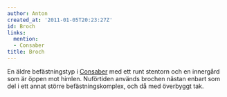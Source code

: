 ```yaml
---
author: Anton
created_at: '2011-01-05T20:23:27Z'
id: Broch
links:
  mention:
  - Consaber
title: Broch
---
```


En äldre befästningstyp i [Consaber] med ett runt stentorn och en innergård som är öppen mot himlen.
Nuförtiden används brochen nästan enbart som del i ett annat större befästningskomplex, och då med
överbyggt tak.

  [Consaber]: Consaber
